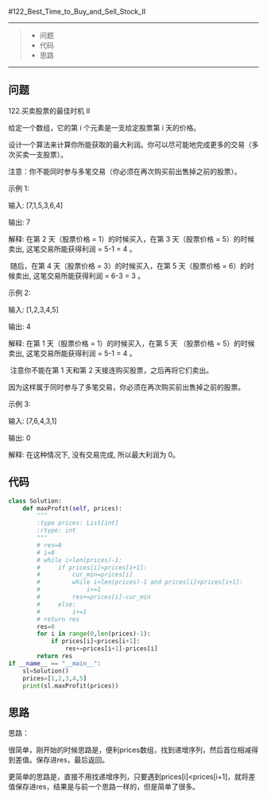 #122_Best_Time_to_Buy_and_Sell_Stock_II

------

> - 问题
> - 代码
> - 思路

------

## 问题

 122.买卖股票的最佳时机 II

给定一个数组，它的第 i 个元素是一支给定股票第 i 天的价格。

 

设计一个算法来计算你所能获取的最大利润。你可以尽可能地完成更多的交易（多次买卖一支股票）。

 

注意：你不能同时参与多笔交易（你必须在再次购买前出售掉之前的股票）。

 

示例 1:

 

输入: [7,1,5,3,6,4]

输出: 7

解释: 在第 2 天（股票价格 = 1）的时候买入，在第 3 天（股票价格 = 5）的时候卖出, 这笔交易所能获得利润 = 5-1 = 4 。

​     随后，在第 4 天（股票价格 = 3）的时候买入，在第 5 天（股票价格 = 6）的时候卖出, 这笔交易所能获得利润 = 6-3 = 3 。

示例 2:

 

输入: [1,2,3,4,5]

输出: 4

解释: 在第 1 天（股票价格 = 1）的时候买入，在第 5 天 （股票价格 = 5）的时候卖出, 这笔交易所能获得利润 = 5-1 = 4 。

​     注意你不能在第 1 天和第 2 天接连购买股票，之后再将它们卖出。

​     因为这样属于同时参与了多笔交易，你必须在再次购买前出售掉之前的股票。

示例 3:

 

输入: [7,6,4,3,1]

输出: 0

解释: 在这种情况下, 没有交易完成, 所以最大利润为 0。

## 代码

```python
class Solution:
    def maxProfit(self, prices):
        """
        :type prices: List[int]
        :rtype: int
        """
        # res=0
        # i=0
        # while i<len(prices)-1:
        #     if prices[i]<prices[i+1]:
        #         cur_min=prices[i]
        #         while i<len(prices)-1 and prices[i]<prices[i+1]:
        #             i+=1
        #         res+=prices[i]-cur_min            
        #     else:
        #         i+=1
        # return res
        res=0
        for i in range(0,len(prices)-1):
            if prices[i]<prices[i+1]:
                res+=prices[i+1]-prices[i]
        return res
if __name__ == "__main__":
    sl=Solution()
    prices=[1,2,3,4,5]
    print(sl.maxProfit(prices))
```

## 思路

思路：

很简单，刚开始的时候思路是，便利prices数组，找到递增序列，然后首位相减得到差值。保存进res，最后返回。

更简单的思路是，直接不用找递增序列，只要遇到prices[i]<prices[i+1]，就将差值保存进res，结果是与前一个思路一样的，但是简单了很多。

 